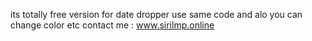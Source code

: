 its totally free version for date dropper use same code and alo you can change color etc
contact me : www.sirilmp.online